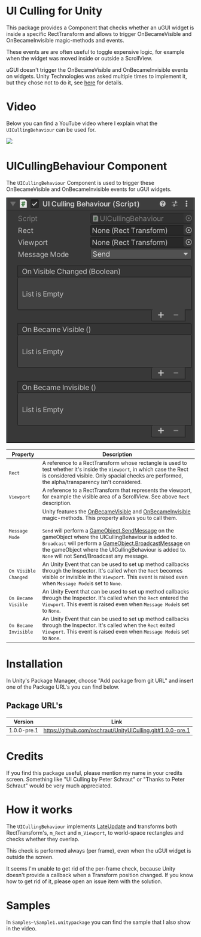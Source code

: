 # UI Culling for Unity

This package provides a Component that checks whether an uGUI widget is inside a specific RectTransform and allows to trigger OnBecameVisible and OnBecameInvisible magic-methods and events.

These events are are often useful to toggle expensive logic, for example when the widget was moved inside or outside a ScrollView.

uGUI doesn't trigger the OnBecameVisible and OnBecameInvisible events on widgets. Unity Technologies was asked multiple times to implement it, but they chose not to do it, see [here](https://forum.unity.com/threads/onbecamevisible-does-not-fire-for-canvasrenderers.290641/#post-1918763) for details.

# Video
Below you can find a YouTube video where I explain what the ```UICullingBehaviour``` can be used for.

[![](http://img.youtube.com/vi/qvcg46J6wA8/0.jpg)](https://youtu.be/qvcg46J6wA8 "")

# UICullingBehaviour Component

The ```UICullingBehaviour``` Component is used to trigger these OnBecameVisible and OnBecameInvisible events for uGUI widgets.

![alt text](Documentation~/images/inspector.png "UI Culling Behaviour Inspector")

| Property  | Description|
|----------|---------------|
| ```Rect``` | A reference to a RectTransform whose rectangle is used to test whether it's inside the ```Viewport```, in which case the Rect is considered visible. Only spacial checks are performed, the alpha/transparency isn't considered. |
| ```Viewport``` | A reference to a RectTransform that represents the viewport, for example the visible area of a ScrollView. See above ```Rect``` description. |
| ```Message Mode``` | Unity features the [OnBecameVisible](https://docs.unity3d.com/ScriptReference/MonoBehaviour.OnBecameVisible.html) and [OnBecameInvisible](https://docs.unity3d.com/ScriptReference/MonoBehaviour.OnBecameInvisible.html) magic-methods. This property allows you to call them.<br><br>```Send``` will perform a [GameObject.SendMessage](https://docs.unity3d.com/ScriptReference/GameObject.SendMessage.html) on the gameObject where the UICullingBehaviour is added to.<br>```Broadcast``` will perform a [GameObject.BroadcastMessage](https://docs.unity3d.com/ScriptReference/GameObject.BroadcastMessage.html) on the gameObject where the UICullingBehaviour is added to.<br>```None``` will not Send/Broadcast any message. |
| ```On Visible Changed``` | An Unity Event that can be used to set up method callbacks through the Inspector. It's called when the ```Rect``` becomes visible or invisible in the ```Viewport```.  This event is raised even when ```Message Mode```is set to ```None```. |
| ```On Became Visible``` | An Unity Event that can be used to set up method callbacks through the Inspector. It's called when the ```Rect``` entered the ```Viewport```.  This event is raised even when ```Message Mode```is set to ```None```. |
| ```On Became Invisible``` | An Unity Event that can be used to set up method callbacks through the Inspector. It's called when the ```Rect``` exited ```Viewport```. This event is raised even when ```Message Mode```is set to ```None```. |

# Installation

In Unity's Package Manager, choose "Add package from git URL" and insert one of the Package URL's you can find below.


## Package URL's

| Version  |     Link      |
|----------|---------------|
| 1.0.0-pre.1 | https://github.com/pschraut/UnityUICulling.git#1.0.0-pre.1 |


# Credits

If you find this package useful, please mention my name in your credits screen.
Something like "UI Culling by Peter Schraut" or "Thanks to Peter Schraut" would be very much appreciated.

# How it works

The ```UICullingBehaviour``` implements [LateUpdate](https://docs.unity3d.com/ScriptReference/MonoBehaviour.LateUpdate.html) and transforms both RectTransform's, ```m_Rect``` and ```m_Viewport```, to world-space rectangles and checks whether they overlap.

This check is performed always (per frame), even when the uGUI widget is outside the screen.

It seems I'm unable to get rid of the per-frame check, because Unity doesn't provide a callback when a Transform position changed. If you know how to get rid of it, please open an issue item with the solution.

# Samples

In ```Samples~\Sample1.unitypackage``` you can find the sample that I also show in the video.
